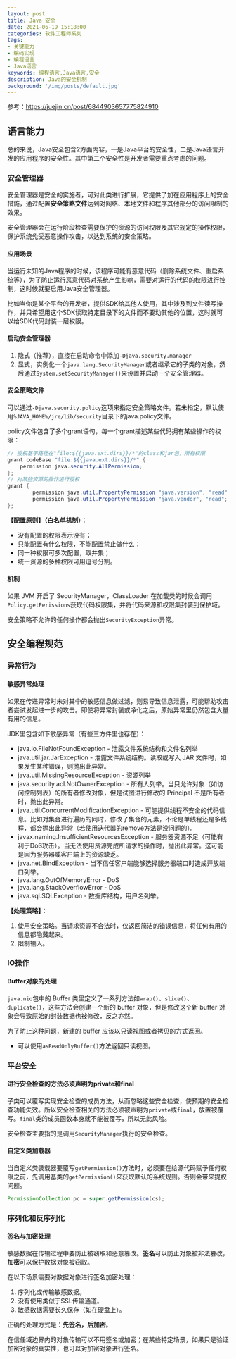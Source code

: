 ```yaml
---
layout: post
title: Java 安全
date: 2021-06-19 15:18:00
categories: 软件工程师系列
tags:
- 关键能力
- 编码实现
- 编程语言
- Java语言
keywords: 编程语言,Java语言,安全
description: Java的安全机制
background: '/img/posts/default.jpg'
---
```


参考：https://juejin.cn/post/6844903657775824910

## 语言能力

总的来说，Java安全包含2方面内容，一是Java平台的安全性，二是Java语言开发的应用程序的安全性。其中第二个安全性是开发者需要重点考虑的问题。

### 安全管理器

安全管理器是安全的实施者，可对此类进行扩展，它提供了加在应用程序上的安全措施，通过配置**安全策略文件**达到对网络、本地文件和程序其他部分的访问限制的效果。

安全管理器会在运行阶段检查需要保护的资源的访问权限及其它规定的操作权限，保护系统免受恶意操作攻击，以达到系统的安全策略。

#### 应用场景

当运行未知的Java程序的时候，该程序可能有恶意代码（删除系统文件、重启系统等），为了防止运行恶意代码对系统产生影响，需要对运行的代码的权限进行控制，这时候就要启用Java安全管理器。

比如当你是某个平台的开发者，提供SDK给其他人使用，其中涉及到文件读写操作，并只希望用这个SDK读取特定目录下的文件而不要动其他的位置，这时就可以给SDK代码封装一层权限。

#### 启动安全管理器

1. 隐式（推荐），直接在启动命令中添加`-Djava.security.manager`
2. 显式，实例化一个`java.lang.SecurityManager`或者继承它的子类的对象，然后通过`System.setSecurityManager()`来设置并启动一个安全管理器。

#### 安全策略文件

可以通过`-Djava.security.policy`选项来指定安全策略文件。若未指定，默认使用`%JAVA_HOME%/jre/lib/security`目录下的java.policy文件。

policy文件包含了多个grant语句，每一个grant描述某些代码拥有某些操作的权限：

```java
// 授权基于路径在"file:${{java.ext.dirs}}/*"的class和jar包，所有权限
grant codeBase "file:${{java.ext.dirs}}/*" {
    permission java.security.AllPermission;
};
// 对某些资源的操作进行授权
grant {
        permission java.util.PropertyPermission "java.version", "read";
        permission java.util.PropertyPermission "java.vendor", "read";
};
```

**【配置原则】（白名单机制）**：

- 没有配置的权限表示没有；
- 只能配置有什么权限，不能配置禁止做什么；
- 同一种权限可多次配置，取并集；
- 统一资源的多种权限可用逗号分割。

#### 机制

如果 JVM 开启了 SecurityManager，ClassLoader 在加载类的时候会调用`Policy.getPerissions`获取代码权限集，并将代码来源和权限集封装到保护域。

安全策略不允许的任何操作都会抛出`SecurityException`异常。

## 安全编程规范

### 异常行为

#### 敏感异常处理

如果在传递异常时未对其中的敏感信息做过滤，则易导致信息泄露，可能帮助攻击者尝试发起进一步的攻击。即使将异常封装或净化之后，原始异常里仍然包含大量有用的信息。

JDK里包含如下敏感异常（有些三方件里也存在）：

- java.io.FileNotFoundException - 泄露文件系统结构和文件名列举
- java.util.jar.JarException - 泄露文件系统结构。读取或写入 JAR 文件时，如果发生某种错误，则抛出此异常。
- java.util.MissingResourceException - 资源列举
- java.security.acl.NotOwnerException - 所有人列举。当只允许对象（如访问控制列表）的所有者修改对象，但是试图进行修改的 Principal 不是所有者时，抛出此异常。
- java.util.ConcurrentModificationException - 可能提供线程不安全的代码信息。比如对集合进行遍历的同时，修改了集合的元素，不论是单线程还是多线程，都会抛出此异常（若使用迭代器的remove方法是没问题的）。
- javax.naming.InsufficientResourcesException - 服务器资源不足（可能有利于DoS攻击）。当无法使用资源完成所请求的操作时，抛出此异常。这可能是因为服务器或客户端上的资源缺乏。
- java.net.BindException - 当不信任客户端能够选择服务器端口时造成开放端口列举。
- java.lang.OutOfMemoryError - DoS
- java.lang.StackOverflowError - DoS
- java.sql.SQLException - 数据库结构，用户名列举。

**【处理策略】**：

1. 使用安全策略。当请求资源不合法时，仅返回简洁的错误信息，将任何有用的信息都隐藏起来。
2. 限制输入。

### IO操作

#### Buffer对象的处理

`java.nio`包中的 Buffer 类里定义了一系列方法如`wrap()`、`slice()`、`duplicate()`，这些方法会创建一个新的 buffer 对象，但是修改这个新 buffer 对象会导致原始的封装数据也被修改，反之亦然。

为了防止这种问题，新建的 buffer 应该以只读视图或者拷贝的方式返回。

- 可以使用`asReadOnlyBuffer()`方法返回只读视图。

### 平台安全

#### 进行安全检查的方法必须声明为private和final

子类可以覆写实现安全检查的成员方法，从而忽略这些安全检查，使预期的安全检查功能失效。所以安全检查相关的方法必须被声明为`private`或`final`，放置被覆写。`final`类的成员函数本身就不能被覆写，所以无此风险。

安全检查主要指的是调用`SecurityManager`执行的安全检查。

#### 自定义类加载器

当自定义类装载器要覆写`getPermission()`方法时，必须要在给源代码赋予任何权限之前，先调用基类的`getPermission()`来获取默认的系统规则。否则会带来提权问题。

```java
PermissionCollection pc = super.getPermission(cs);
```

### 序列化和反序列化

#### 签名与加密处理

敏感数据在传输过程中要防止被窃取和恶意篡改。**签名**可以防止对象被非法篡改，**加密**可以保护数据对象被窃取。

在以下场景需要对数据对象进行签名加密处理：

1. 序列化或传输敏感数据。
2. 没有使用类似于SSL传输通道。
3. 敏感数据需要长久保存（如在硬盘上）。

正确的处理方式是：**先签名，后加密**。

在信任域边界内的对象传输可以不用签名或加密；在某些特定场景，如果只是验证加密对象的真实性，也可以对加密对象进行签名。

